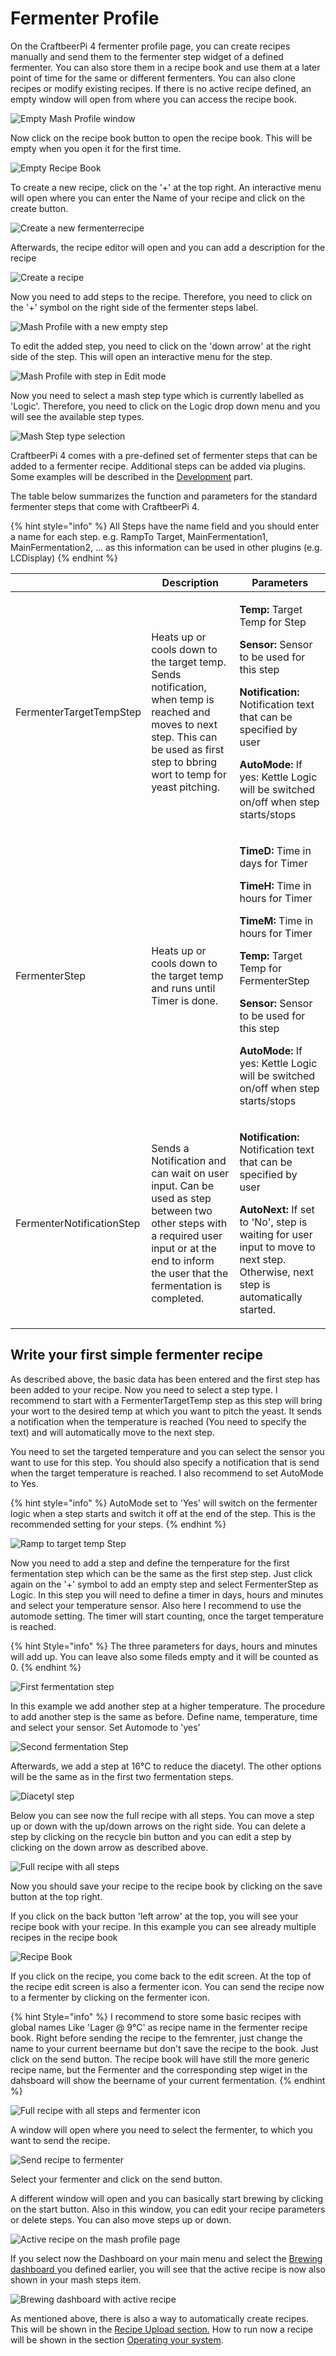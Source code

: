 # Fermenter Profile

On the CraftbeerPi 4 fermenter profile page, you can create recipes manually and send them to the fermenter step widget of a defined fermenter. You can also store them in a recipe book and use them at a later point of time for the same or different fermenters. You can also clone recipes or modify existing recipes. If there is no active recipe defined, an empty window will open from where you can access the recipe book.

![Empty Mash Profile window](../../.gitbook/assets/cbpi4-dashboard-fermenter-saved.png)

Now click on the recipe book button to open the recipe book. This will be empty when you open it for the first time.

![Empty Recipe Book](../../.gitbook/assets/cbpi4-fermenterprofile-empty.png)

To create a new recipe, click on the '+' at the top right. An interactive menu will open where you can enter the Name of your recipe and click on the create button. 

![Create a new fermenterrecipe](../../.gitbook/assets/cbpi4-fermenterprofile-recipe-newname.png)

Afterwards, the recipe editor will open and you can add a description for the recipe

![Create a recipe](../../.gitbook/assets/cbpi4-fermenterprofile-recipe-editor.png)

Now you need to add steps to the recipe. Therefore, you need to click on the '+' symbol on the right side of the fermenter steps label.

![Mash Profile with a new empty step](../../.gitbook/assets/cbpi4-fermenterprofile-addstep.png)

To edit the added step, you need to click on the 'down arrow' at the right side of the step. This will open an interactive menu for the step.

![Mash Profile with step in Edit mode](../../.gitbook/assets/cbpi4-fermenterprofile-recipe-editor2.png)

Now you need to select a mash step type which is currently labelled as 'Logic'. Therefore, you need to click on the Logic drop down menu and you will see the available step types.

![Mash Step type selection](../../.gitbook/assets/cbpi4-fermenterprofile-stepselection.png)

CraftbeerPi 4 comes with a pre-defined set of fermenter steps that can be added to a fermenter recipe. Additional steps can be added via plugins. Some examples will be described in the [Development](../development.md#creating-new-plugins) part.

The table below summarizes the function and parameters for the standard fermenter steps that come with CraftbeerPi 4.

{% hint style="info" %}
All Steps have the name field and you should enter a name for each step. e.g. RampTo Target, MainFermentation1, MainFermentation2, ... as this information can be used in other plugins (e.g. LCDisplay)
{% endhint %}

|                  | Description   | Parameters  |
| ---------------- | ------------- | ----------- |
| FermenterTargetTempStep | Heats up or cools down to the target temp. Sends notification, when temp is reached and moves to next step. This can be used as first step to bbring wort to temp for yeast pitching. | <p><strong>Temp:</strong> Target Temp for Step</p><p><strong>Sensor:</strong> Sensor to be used for this step</p><p><strong>Notification:</strong> Notification text that can be specified by user</p><p><strong>AutoMode:</strong> If yes: Kettle Logic will be switched on/off when step starts/stops</p> |
| FermenterStep | Heats up or cools down to the target temp and runs until Timer is done. | <p><strong>TimeD:</strong> Time in days for Timer</p><strong>TimeH:</strong> Time in hours for Timer</p><strong>TimeM:</strong> Time in hours for Timer</p><p><strong>Temp:</strong> Target Temp for FermenterStep</p><p><strong>Sensor:</strong> Sensor to be used for this step</p><p><strong>AutoMode:</strong> If yes: Kettle Logic will be switched on/off when step starts/stops<p> |
| FermenterNotificationStep | Sends a Notification and can wait on user input. Can be used as step between two other steps with a required user input or at the end to inform the user that the fermentation is completed. | <p><strong>Notification:</strong> Notification text that can be specified by user</p><p><strong>AutoNext:</strong> If set to 'No', step is waiting for user input to move to next step. Otherwise, next step is automatically started.</p> |

## Write your first simple fermenter recipe

As described above, the basic data has been entered and the first step has been added to your recipe. Now you need to select a step type. I recommend to start with a FermenterTargetTemp step as this step will bring your wort to the desired temp at which you want to pitch the yeast. It sends a notification when the temperature is reached (You need to specify the text) and will automatically move to the next step.

You need to set the targeted temperature and you can select the sensor you want to use for this step. You should also specify a notification that is send when the target temperature is reached. I also recommend to set AutoMode to Yes.

{% hint style="info" %}
AutoMode set to 'Yes' will switch on the fermenter logic when a step starts and switch it off at the end of the step. This is the recommended setting for your steps.
{% endhint %}

![Ramp to target temp Step](../../.gitbook/assets/cbpi4-fermenterprofile-cooldown.png)

Now you need to add a step and define the temperature for the first fermentation step which can be the same as the first step step. Just click again on the '+' symbol to add an empty step and select FermenterStep as Logic. In this step you will need to define a timer in days, hours and minutes and select your temperature sensor. Also here I recommend to use the automode setting. The timer will start counting, once the target temperature is reached.

{% hint Style="info" %}
The three parameters for days, hours and minutes will add up. You can leave also some fileds empty and it will be counted as 0.
{% endhint %}

![First fermentation step](../../.gitbook/assets/cbpi4-fermenterprofile-mainfermentation.png)

In this example we add another step at a higher temperature. The procedure to add another step is the same as before. Define name, temperature, time and select your sensor. Set Automode to 'yes'

![Second fermentation Step](../../.gitbook/assets/cbpi4-fermenterprofile-mainfermentation2.png)

Afterwards, we add a step at 16°C to reduce the diacetyl. The other options will be the same as in the first two fermentation steps.

![Diacetyl step](../../.gitbook/assets/cbpi4-fermenterprofile-diacetylstep.png)

Below you can see now the full recipe with all steps. You can move a step up or down with the up/down arrows on the right side. You can delete a step by clicking on the recycle bin button and you can edit a step by clicking on the down arrow as described above.

![Full recipe with all steps](../../.gitbook/assets/cbpi4-fermenterprofile-fullrecipe.png)

Now you should save your recipe to the recipe book by clicking on the save button at the top right. 

If you click on the back button 'left arrow' at the top, you will see your recipe book with your recipe. In this example you can see already multiple recipes in the recipe book 

![Recipe Book](../../.gitbook/assets/cbpi4-fermenterrecipebook-firstrecipe.png)


If you click on the recipe, you come back to the edit screen. At the top of the recipe edit screen is also a fermenter icon. You can send the recipe now to a fermenter by clicking on the fermenter icon. 

{% hint Style="info" %}
I recommend to store some basic recipes with global names Like 'Lager @ 9°C' as recipe name in the fermenter recipe book. Right before sending the recipe to the femrenter, just change the name to your current beername but don't save the recipe to the book. Just click on the send button. The recipe book will have still the more generic recipe name, but the Fermenter and the corresponding step wiget in the dahsboard will show the beername of your current fermentation.
{% endhint %}

![Full recipe with all steps and fermenter icon](../../.gitbook/assets/cbpi4-fermenterprofile-fullrecipe_icon.png)

A window will open where you need to select the fermenter, to which you want to send the recipe. 

![Send recipe to fermenter](../../.gitbook/assets/cbpi4-fermenterprofile-sendtofermenter.png)

Select your fermenter and click on the send button.

A different window will open and you can basically start brewing by clicking on the start button. Also in this window, you can edit your recipe parameters or delete steps. You can also move steps up or down.

![Active recipe on the mash profile page](../../.gitbook/assets/cbpi4-mashprofile-activerecipe.png)

If you select now the Dashboard on your main menu and select the [Brewing dashboard ](dashboard.md#creating-a-simple-single-kettle-brew-dashboard)you defined earlier, you will see that the active recipe is now also shown in your mash steps item.

![Brewing dashboard with active recipe](../../.gitbook/assets/cbpi4-dashboard-activerecipe.png)

As mentioned above, there is also a way to automatically create recipes. This will be shown in the [Recipe Upload section.](recipe-upload.md) How to run now a recipe will be shown in the section [Operating your system](../operating-your-system.md).
